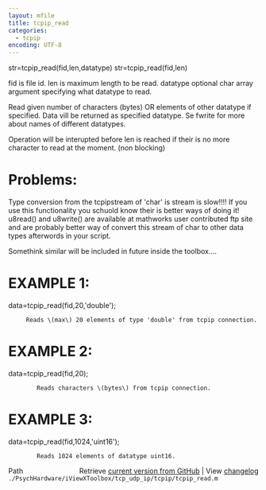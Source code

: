 ```yaml
---
layout: mfile
title: tcpip_read
categories:
  - tcpip
encoding: UTF-8
---
```


str=tcpip\_read\(fid,len,datatype\)
str=tcpip\_read\(fid,len\)

fid       is file id.
len       is maximum length to be read.
datatype  optional char array argument specifying what datatype to read.

Read given number of characters \(bytes\) OR elements of other datatype
if specified. Data vill be returned as specified datatype.
Se  fwrite   for more about names of different datatypes.

Operation will be interupted before len is reached if their
is no more character to read at the moment. \(non blocking\)


# Problems:

Type conversion from the tcpipstream of 'char' is stream is slow\!\!\!\!
If you use this functionality you schuold know their is better
ways of doing it\! u8read\(\)   and u8write\(\) are available at mathworks
user contributed ftp site and are probably better way of convert
this stream of char to other data types afterwords in your script.

Somethink similar will be included in future inside the toolbox....


# EXAMPLE 1:

   data=tcpip\_read\(fid,20,'double'\);

         Reads \(max\) 20 elements of type 'double' from tcpip connection.


# EXAMPLE 2:

   data=tcpip\_read\(fid,20\);

            Reads characters \(bytes\) from tcpip connection.


# EXAMPLE 3:

   data=tcpip\_read\(fid,1024,'uint16'\);

            Reads 1024 elements of datatype uint16.



<div class="code_header" style="text-align:right;">
  <span style="float:left;">Path&nbsp;&nbsp;</span> <span class="counter">Retrieve <a href=
  "https://raw.github.com/Psychtoolbox-3/Psychtoolbox-3/beta/./PsychHardware/iViewXToolbox/tcp_udp_ip/tcpip/tcpip_read.m">current version from GitHub</a> | View <a href=
  "https://github.com/Psychtoolbox-3/Psychtoolbox-3/commits/beta/./PsychHardware/iViewXToolbox/tcp_udp_ip/tcpip/tcpip_read.m">changelog</a></span>
</div>
<div class="code">
  <code>./PsychHardware/iViewXToolbox/tcp_udp_ip/tcpip/tcpip_read.m</code>
</div>
